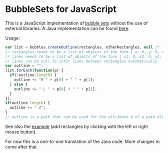 BubbleSets for JavaScript
=========================

This is a JavaScript implementation of [bubble sets](http://faculty.uoit.ca/collins/research/bubblesets/)
without the use of external libraries. A Java implementation can be found [here](https://github.com/JosuaKrause/Bubble-Sets).

Usage:

```javascript
var list = bubbles.createOutline(rectangles, otherRectangles, null /* lines */);
// rectangles needs to be a list of objects of the form { x: 0, y: 0, width: 0, height: 0 }
// lines needs to be a list of objects of the form { x1: 0, x2: 0, y1: 0, y2: 0 }
// lines can be null to infer lines between rectangles automatically
var outline = "";
list.forEach(function(p) {
  if(!outline.length) {
    outline += "M " + p[0] + " " + p[1];
  } else {
    outline += " L " + p[0] + " " + p[1];
  }
});
if(outline.length) {
  outline += " Z";
}
// outline is a path that can be used for the attribute d of a path element
```

See also the [example](http://josuakrause.github.io/bubblesets-js/) (add rectangles by clicking with the left or right mouse button).

For now this is a one-to-one translation of the Java code.
More changes to come after that.
